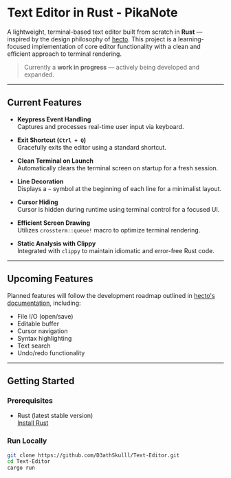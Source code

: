 # Text Editor in Rust - PikaNote

A lightweight, terminal-based text editor built from scratch in **Rust** — inspired by the design philosophy of [hecto](https://github.com/raphlinus/hecto). This project is a learning-focused implementation of core editor functionality with a clean and efficient approach to terminal rendering.

> Currently a **work in progress** — actively being developed and expanded.

---

## Current Features

- **Keypress Event Handling**  
  Captures and processes real-time user input via keyboard.

- **Exit Shortcut (`Ctrl + Q`)**  
  Gracefully exits the editor using a standard shortcut.

- **Clean Terminal on Launch**  
  Automatically clears the terminal screen on startup for a fresh session.

- **Line Decoration**  
  Displays a `~` symbol at the beginning of each line for a minimalist layout.

- **Cursor Hiding**  
  Cursor is hidden during runtime using terminal control for a focused UI.

- **Efficient Screen Drawing**  
  Utilizes `crossterm::queue!` macro to optimize terminal rendering.

- **Static Analysis with Clippy**  
  Integrated with `clippy` to maintain idiomatic and error-free Rust code.

---

## Upcoming Features

Planned features will follow the development roadmap outlined in [hecto's documentation](https://github.com/raphlinus/hecto), including:

- File I/O (open/save)
- Editable buffer
- Cursor navigation
- Syntax highlighting
- Text search
- Undo/redo functionality

---

## Getting Started

### Prerequisites

- Rust (latest stable version)  
  [Install Rust](https://www.rust-lang.org/tools/install)

### Run Locally

```bash
git clone https://github.com/D3athSkulll/Text-Editor.git
cd Text-Editor
cargo run
